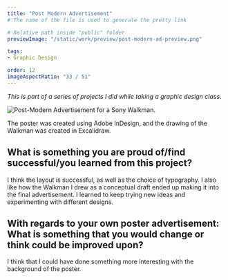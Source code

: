 ```yaml
---
title: "Post Modern Advertisement"
# The name of the file is used to generate the pretty link

# Relative path inside "public" folder
previewImage: "/static/work/preview/post-modern-ad-preview.png"

tags:
- Graphic Design

order: 12
imageAspectRatio: "33 / 51"
---
```


*This is part of a series of projects I did while taking a graphic design class.*

![Post-Modern Advertisement for a Sony Walkman.](/static/work/post-modern-ad/post-modern-ad.png)

The poster was created using Adobe InDesign, and the drawing of the Walkman was created in Excalidraw.

## What is something you are proud of/find successful/you learned from this project?
I think the layout is successful, as well as the choice of typography. I also like how the Walkman I drew as a conceptual draft ended up making it into the final advertisement. I learned to keep trying new ideas and experimenting with different designs.

## With regards to your own poster advertisement: What is something that you would change or think could be improved upon?
I think that I could have done something more interesting with the background of the poster.